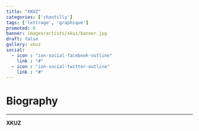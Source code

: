```yaml
---
title: "XKUZ"
categories: ['chantilly']
tags: ['lettrage', 'graphique']
promoted: 0
banner: images/artists/xkuz/banner.jpg
draft: false
gallery: xkuz
social:
  - icon : "ion-social-facebook-outline"
    link : "#"
  - icon : "ion-social-twitter-outline"
    link : "#"
---
```


# Biography
---

**XKUZ**